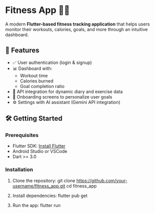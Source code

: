 # Fitness App 🏋️‍♂️

A modern **Flutter-based fitness tracking application** that helps users monitor their workouts, calories, goals, and more through an intuitive dashboard.

## 🚀 Features

- ✅ User authentication (login & signup)
- 📊 Dashboard with:
  - Workout time
  - Calories burned
  - Goal completion ratio
- 🔄 API integration for dynamic diary and exercise data
- 🎯 Onboarding screens to personalize user goals
- ⚙️ Settings with AI assistant (Gemini API integration)

## 🛠️ Getting Started

### Prerequisites

- Flutter SDK: [Install Flutter](https://docs.flutter.dev/get-started/install)
- Android Studio or VSCode
- Dart >= 3.0

### Installation

1. Clone the repository:
git clone https://github.com/your-username/fitness_app.git
cd fitness_app

2. Install dependencies:
flutter pub get

3. Run the app:
flutter run
